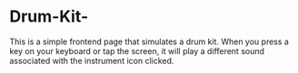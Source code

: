 # Drum-Kit-
This is a simple frontend page that simulates a drum kit. When you press a key on your keyboard or tap the screen, it will play a different sound associated with the instrument icon clicked.
